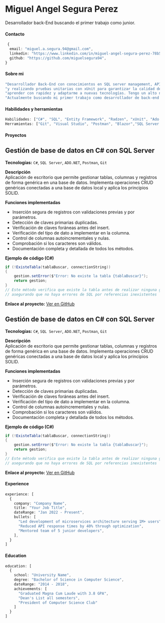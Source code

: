 # Miguel Angel Segura Perez

Desarrollador back-End buscando el primer trabajo como junior.


#### Contacto
```typescript
 {
  email: "miguel.a.segura.94@gmail.com",
  linkedin: "https://www.linkedin.com/in/miguel-angel-segura-perez-78b537364/",
  github: "https://github.com/miguelsegura94",
}
```

#### Sobre mi
```typescript
"Desarrollador Back-End con conocimientos en SQL server management, APIs, control de versiones con Git y GitHub,"
"y realizando pruebas unitarias con xUnit para garantizar la calidad del código. Capacidad de trabajar bajo objetivos,"
"aprender con rapidez y adaptarme a nuevas tecnologías. Tengo un alto nivel en inglés."
"Actualmente buscando mi primer trabajo como desarrollador de back-end para seguir creciendo profesionalmente."
```

#### Habilidades y herramientas
```typescript
Habilidades: ["C#", "SQL", "Entity Framework", "Radzen", "xUnit", "Ado.Net", "SOLID", "ASP.NET Core Web API"]
Herramientas: ["Git", "Visual Studio", "Postman", "Blazor","SQL Server Management Studio (SSMS)"]
```
#### Proyectos

## **Gestión de base de datos en C# con SQL Server**  
**Tecnologías:** `C#`, `SQL Server`, `ADO.NET`, `Postman`, `Git`  

**Descripción**  
Aplicación de escritorio que permite gestionar tablas, columnas y registros de forma genérica en una base de datos. Implementa operaciones CRUD genéricas conectadas a una base de datos local y aplica los principios SOLID.

**Funciones implementadas**
- Inserción segura de registros con validaciones previas y por parámetros.
- Detección de claves primarias duplicadas.
- Verificación de claves foráneas antes del insert.
- Verificación del tipo de dato a implementar en la columna.
- Control de columnas autoincrementales y nulas.
- Comprobación si los caracteres son válidos.
- Documentación completa y detallada de todos los métodos.

**Ejemplo de código (C#)**
```csharp
if (!ExisteTabla(tablaBuscar, connectionString))
{
    gestion.setError($"Error: No existe la tabla {tablaBuscar}");
    return gestion;
}
// Este método verifica que existe la tabla antes de realizar ninguna gestión con ella,
// asegurando que no haya errores de SQL por referencias inexistentes
```
**Enlace al proyecto:** [Ver en GitHub](https://github.com/miguelsegura94/API)

## **Gestión de base de datos en C# con SQL Server**  
**Tecnologías:** `C#`, `SQL Server`, `ADO.NET`, `Postman`, `Git`  

**Descripción**  
Aplicación de escritorio que permite gestionar tablas, columnas y registros de forma genérica en una base de datos. Implementa operaciones CRUD genéricas conectadas a una base de datos local y aplica los principios SOLID.

**Funciones implementadas**
- Inserción segura de registros con validaciones previas y por parámetros.
- Detección de claves primarias duplicadas.
- Verificación de claves foráneas antes del insert.
- Verificación del tipo de dato a implementar en la columna.
- Control de columnas autoincrementales y nulas.
- Comprobación si los caracteres son válidos.
- Documentación completa y detallada de todos los métodos.

**Ejemplo de código (C#)**
```csharp
if (!ExisteTabla(tablaBuscar, connectionString))
{
    gestion.setError($"Error: No existe la tabla {tablaBuscar}");
    return gestion;
}
// Este método verifica que existe la tabla antes de realizar ninguna gestión con ella,
// asegurando que no haya errores de SQL por referencias inexistentes
```
**Enlace al proyecto:** [Ver en GitHub](https://github.com/miguelsegura94/API)

#### Experience
```typescript
experience: [
  {
    company: "Company Name",
    title: "Your Job Title",
    dateRange: "Jan 2022 - Present",
    bullets: [
      "Led development of microservices architecture serving 1M+ users",
      "Reduced API response times by 40% through optimization",
      "Mentored team of 5 junior developers",
    ],
  }
]
```

#### Education
```typescript
education: [
  {
    school: "University Name",
    degree: "Bachelor of Science in Computer Science",
    dateRange: "2014 - 2018",
    achievements: [
      "Graduated Magna Cum Laude with 3.8 GPA",
      "Dean's List all semesters",
      "President of Computer Science Club"
    ]
  }
]

